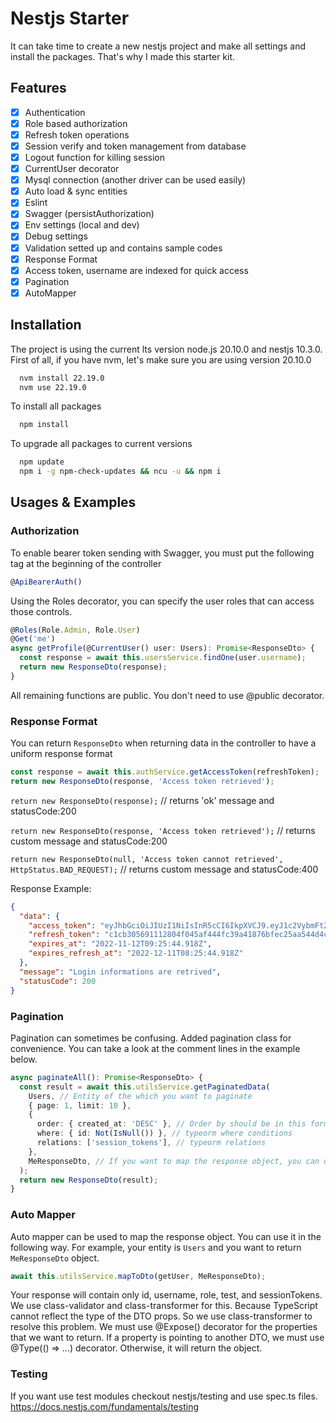 # Nestjs Starter

It can take time to create a new nestjs project and make all settings and install the packages. That's why I made this
starter kit.

## Features

- [x] Authentication
- [x] Role based authorization
- [x] Refresh token operations
- [x] Session verify and token management from database
- [x] Logout function for killing session
- [x] CurrentUser decorator
- [x] Mysql connection (another driver can be used easily)
- [x] Auto load & sync entities
- [x] Eslint
- [x] Swagger (persistAuthorization)
- [x] Env settings (local and dev)
- [x] Debug settings
- [x] Validation setted up and contains sample codes
- [x] Response Format
- [x] Access token, username are indexed for quick access
- [x] Pagination
- [x] AutoMapper

## Installation

The project is using the current lts version node.js 20.10.0 and nestjs 10.3.0.
First of all, if you have nvm, let's make sure you are using version 20.10.0

```bash
  nvm install 22.19.0
  nvm use 22.19.0
```

To install all packages

```bash
  npm install
```

To upgrade all packages to current versions

```bash
  npm update
  npm i -g npm-check-updates && ncu -u && npm i
```

## Usages & Examples

### Authorization

To enable bearer token sending with Swagger, you must put the following tag at the beginning of the controller

```typescript
@ApiBearerAuth()
```

Using the Roles decorator, you can specify the user roles that can access those controls.

```typescript
@Roles(Role.Admin, Role.User)
@Get('me')
async getProfile(@CurrentUser() user: Users): Promise<ResponseDto> {
  const response = await this.usersService.findOne(user.username);
  return new ResponseDto(response);
}
```

All remaining functions are public. You don't need to use @public decorator.

### Response Format

You can return `ResponseDto` when returning data in the controller to have a uniform response format

```typescript
const response = await this.authService.getAccessToken(refreshToken);
return new ResponseDto(response, 'Access token retrieved');
```

`return new ResponseDto(response);` // returns 'ok' message and statusCode:200

`return new ResponseDto(response, 'Access token retrieved');` // returns custom message and statusCode:200

`return new ResponseDto(null, 'Access token cannot retrieved', HttpStatus.BAD_REQUEST);` // returns custom message and statusCode:400

Response Example:

```json
{
  "data": {
    "access_token": "eyJhbGciOiJIUzI1NiIsInR5cCI6IkpXVCJ9.eyJ1c2VybmFtZSI6InN0cmluZyIsInN1YiI6MSwiY3JlYXRlZEF0IjoiMjAyMi0xMS0xMFQxMDo1MDo1MS41MzBaIiwiaWF0IjoxNjY4MTU1MTQ0LCJleHAiOjE2NjgyNDUxNDR9.Xf6AKBTgx6NPXtP7WsqvUJMYdvpUZ_9zZvTTfZpxJyA",
    "refresh_token": "c1cb305691112804f045af444fc39a41876bfec25aa544d4cb1ab4e94b05693f743d9c2548afc9c92a8e555777c6bbc50a97fe3bf8fab30eac581e8c42031b0f",
    "expires_at": "2022-11-12T09:25:44.918Z",
    "expires_refresh_at": "2022-12-11T08:25:44.918Z"
  },
  "message": "Login informations are retrived",
  "statusCode": 200
}
```

### Pagination

Pagination can sometimes be confusing. Added pagination class for convenience. You can take a look at the comment lines in the example below.

```typescript
async paginateAll(): Promise<ResponseDto> {
  const result = await this.utilsService.getPaginatedData(
    Users, // Entity of the which you want to paginate
    { page: 1, limit: 10 },
    {
      order: { created_at: 'DESC' }, // Order by should be in this format
      where: { id: Not(IsNull()) }, // typeorm where conditions
      relations: ['session_tokens'], // typeorm relations
    },
    MeResponseDto, // If you want to map the response object, you can use this. should be mapper format like above
  );
  return new ResponseDto(result);
}
```

### Auto Mapper

Auto mapper can be used to map the response object. You can use it in the following way.
For example, your entity is `Users` and you want to return `MeResponseDto` object.

```typescript
await this.utilsService.mapToDto(getUser, MeResponseDto);
```

Your response will contain only id, username, role, test, and sessionTokens. We use class-validator and class-transformer for this. Because TypeScript cannot reflect the type of the DTO props. So we use class-transformer to resolve this problem.
We must use @Expose() decorator for the properties that we want to return.
If a property is pointing to another DTO, we must use @Type(() => ...) decorator. Otherwise, it will return the object.

### Testing

If you want use test modules checkout nestjs/testing and use spec.ts files.
https://docs.nestjs.com/fundamentals/testing

